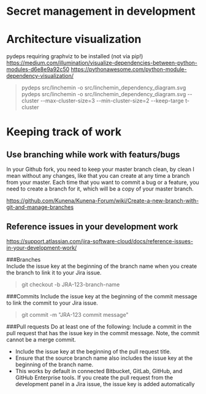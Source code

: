 
# Secret management in development

# Architecture visualization   
pydeps requiring graphviz to be installed (not via pip!)
https://medium.com/illumination/visualize-dependencies-between-python-modules-d6e8e9a92c50
https://pythonawesome.com/python-module-dependency-visualization/

> pydeps src/linchemin  -o src/linchemin_dependency_diagram.svg   
> pydeps src/linchemin  -o src/linchemin_dependency_diagram.svg --cluster --max-cluster-size=3 --min-cluster-size=2 --keep-targe
t-cluster


# Keeping track of work 
## Use branching while work with featurs/bugs
In your Github fork, you need to keep your master branch clean, by clean I mean without any changes, like that you can create at any time a branch from your master. Each time that you want to commit a bug or a feature, you need to create a branch for it, which will be a copy of your master branch.

https://github.com/Kunena/Kunena-Forum/wiki/Create-a-new-branch-with-git-and-manage-branches  

## Reference issues in your development work

https://support.atlassian.com/jira-software-cloud/docs/reference-issues-in-your-development-work/  

###Branches  
Include the issue key at the beginning of the branch name when you create the branch to link it to your Jira issue.  
>git checkout -b JRA-123-branch-name

###Commits 
Include the issue key at the beginning of the commit message to link the commit to your Jira issue.    
>git commit -m "JRA-123 commit message"  

###Pull requests
Do at least one of the following:
Include a commit in the pull request that has the issue key in the commit message. Note, the commit cannot be a merge commit.
* Include the issue key at the beginning of the pull request title.
* Ensure that the source branch name also includes the issue key at the beginning of the branch name.
* This works by default in connected Bitbucket, GitLab, GitHub, and GitHub Enterprise tools.
If you create the pull request from the development panel in a Jira issue, the issue key is added automatically